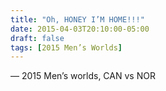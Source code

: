```yaml
---
title: "Oh, HONEY I’M HOME!!!"
date: 2015-04-03T20:10:00-05:00
draft: false
tags: [2015 Men’s Worlds]
---
```

— 2015 Men’s worlds, CAN vs NOR
<!--more--> 

